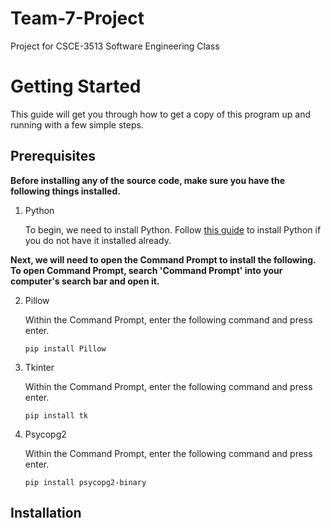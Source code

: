 # Team-7-Project
Project for CSCE-3513 Software Engineering Class

# Getting Started

This guide will get you through how to get a copy of this program up and running with a few simple steps.

## Prerequisites
**Before installing any of the source code, make sure you have the following things installed.**

1. Python

   To begin, we need to install Python.
   Follow [this guide](https://www.python.org/downloads/) to install Python if you do not have it installed already. 


**Next, we will need to open the Command Prompt to install the following. To open Command Prompt, search 'Command Prompt' into your computer's search bar and open it.**

2. Pillow

   Within the Command Prompt, enter the following command and press enter.
   ```
   pip install Pillow
   ```

3. Tkinter

      Within the Command Prompt, enter the following command and press enter.
      ```
      pip install tk
      ```

4. Psycopg2

   Within the Command Prompt, enter the following command and press enter.
   ```
   pip install psycopg2-binary
   ```
   
## Installation


